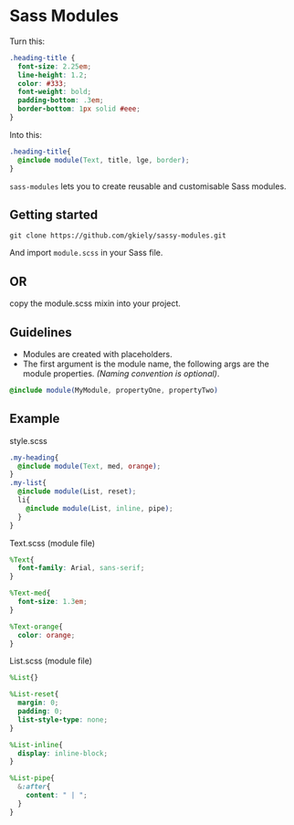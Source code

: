Sass Modules
=======

Turn this:

```scss
.heading-title {
  font-size: 2.25em;
  line-height: 1.2;
  color: #333;
  font-weight: bold;
  padding-bottom: .3em;
  border-bottom: 1px solid #eee;
}
```

Into this:
```scss
.heading-title{
  @include module(Text, title, lge, border);
}
```

`sass-modules` lets you to create reusable and customisable Sass modules.


Getting started
----

`git clone https://github.com/gkiely/sassy-modules.git` 

And import `module.scss` in your Sass file.

OR
--
copy the module.scss mixin into your project.


Guidelines
----
- Modules are created with placeholders.
- The first argument is the module name, the following args are the module properties. *(Naming convention is optional)*.
```scss
@include module(MyModule, propertyOne, propertyTwo)
```


Example
-----
style.scss
```scss
.my-heading{
  @include module(Text, med, orange);
}
.my-list{
  @include module(List, reset);
  li{
    @include module(List, inline, pipe);
  }
}
```

Text.scss (module file)
```scss
%Text{
  font-family: Arial, sans-serif;
}

%Text-med{
  font-size: 1.3em;
}

%Text-orange{
  color: orange;
}
```

List.scss (module file)
```scss
%List{}

%List-reset{
  margin: 0;
  padding: 0;
  list-style-type: none;
}

%List-inline{
  display: inline-block;
}

%List-pipe{
  &:after{
    content: " | ";
  }
}
```